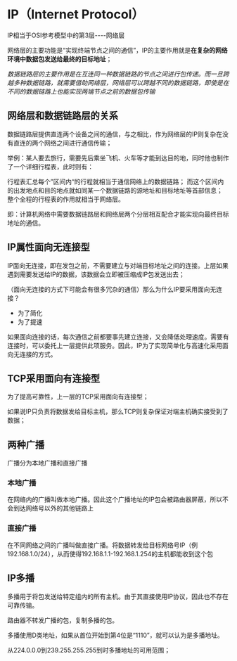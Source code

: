 # IP（Internet Protocol）

IP相当于OSI参考模型中的第3层----网络层

网络层的主要功能是“实现终端节点之间的通信”，IP的主要作用就是**在复杂的网络环境中数据包发送给最终的目标地址**；

*数据链路层的主要作用是在互连同一种数据链路的节点之间进行包传递。而一旦跨越多种数据链路，就需要借助网络层，网络层可以跨越不同的数据链路，即使是在不同的数据链路上也能实现两端节点之前的数据包传输*

## 网络层和数据链路层的关系

数据链路层提供直连两个设备之间的通信，与之相比，作为网络层的IP则复杂在没有直连的两个网络之间进行通信传输；

举例：某人要去旅行，需要先后乘坐飞机、火车等才能到达目的地，同时他也制作了一个详细行程表，此时则有：

行程表汇总每个”区间内“的行程就相当于通信网络上的数据链路；
而这个区间内的出发地点和目的地点就如同某一个数据链路的源地址和目标地址等首部信息；
整个全程的行程表的作用就相当于网络层。

即：计算机网络中需要数据链路层和网络层两个分层相互配合才能实现向最终目标地址的通信。

## IP属性面向无连接型

IP面向无连接，即在发包之前，不需要建立与对端目标地址之间的连接。上层如果遇到需要发送给IP的数据，该数据会立即被压缩成IP包发送出去；

（面向无连接的方式下可能会有很多冗杂的通信）那么为什么IP要采用面向无连接？

* 为了简化
* 为了提速

如果面向连接的话，每次通信之前都要事先建立连接，又会降低处理速度。需要有连接时，可以委托上一层提供此项服务。因此，IP为了实现简单化与高速化采用面向无连接的方式。

## TCP采用面向有连接型

为了提高可靠性，上一层的TCP采用面向有连接型；

如果说IP只负责将数据发给目标主机，那么TCP则复杂保证对端主机确实接受到了数据； 

## 两种广播

广播分为本地广播和直接广播

### 本地广播

在网络内的广播叫做本地广播。因此这个广播地址的IP包会被路由器屏蔽，所以不会到达网络号以外的其他链路上

### 直接广播

在不同网络之间的广播叫做直接广播。将数据转发给目标网络号IP（例192.168.1.0/24），从而使得192.168.1.1-192.168.1.254的主机都能收到这个包

## IP多播

多播用于将包发送给特定组内的所有主机。由于其直接使用IP协议，因此也不存在可靠传输。

路由器不转发广播的包，复制多播的包。

多播使用D类地址，如果从首位开始到第4位是“1110”，就可以认为是多播地址。

从224.0.0.0到239.255.255.255到时多播地址的可用范围；



